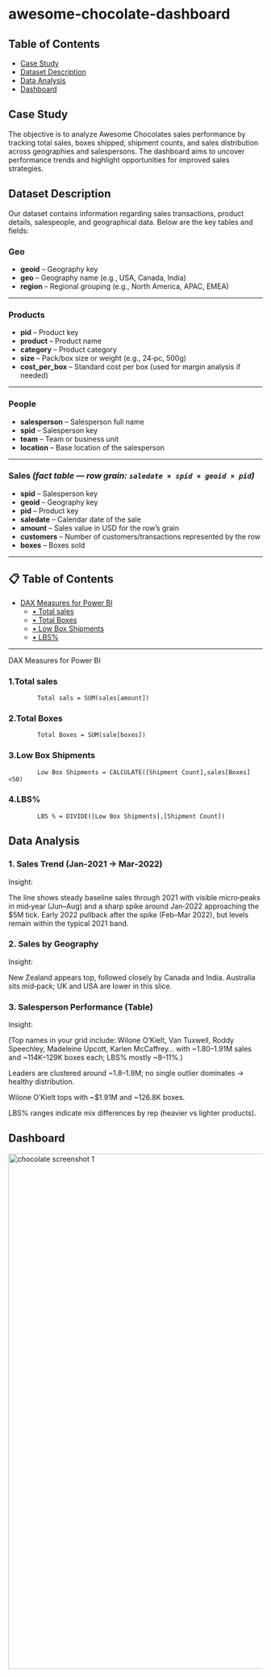# awesome-chocolate-dashboard

## Table of Contents

- [Case Study](#case-study)
- [Dataset Description](#dataset-description)
- [Data Analysis](#data-analysis)
- [Dashboard](#dashboard)

## Case Study
The objective is to analyze Awesome Chocolates sales performance by tracking total sales, boxes shipped, shipment counts, and sales distribution across geographies and salespersons. The dashboard aims to uncover performance trends and highlight opportunities for improved sales strategies.

## Dataset Description

Our dataset contains information regarding sales transactions, product details, salespeople, and geographical data. Below are the key tables and fields:

### **Geo**
- **geoid** – Geography key  
- **geo** – Geography name (e.g., USA, Canada, India)  
- **region** – Regional grouping (e.g., North America, APAC, EMEA)

---

### **Products**
- **pid** – Product key  
- **product** – Product name  
- **category** – Product category  
- **size** – Pack/box size or weight (e.g., 24‑pc, 500g)  
- **cost_per_box** – Standard cost per box (used for margin analysis if needed)

---

### **People**
- **salesperson** – Salesperson full name  
- **spid** – Salesperson key  
- **team** – Team or business unit  
- **location** – Base location of the salesperson

---

### **Sales** *(fact table — row grain: `saledate × spid × geoid × pid`)*
- **spid** – Salesperson key  
- **geoid** – Geography key  
- **pid** – Product key  
- **saledate** – Calendar date of the sale  
- **amount** – Sales value in USD for the row’s grain  
- **customers** – Number of customers/transactions represented by the row  
- **boxes** – Boxes sold
---




## 📋 Table of Contents
- [DAX Measures for Power BI](#dax-measures-for-power-bi)
  - [• Total sales](#•-total-sales)
  - [• Total Boxes](#•-total-boxes)
  - [• Low Box Shipments](#•-low-box-shipments)
  - [• LBS%](#•-LBS%)

---

DAX Measures for Power BI
### 1.Total sales
            Total sals = SUM(sales[amount])
### 2.Total Boxes
            Total Boxes = SUM(sale[boxes])
### 3.Low Box Shipments
            Low Box Shipments = CALCULATE([Shipment Count],sales[Boxes] <50)
### 4.LBS%
            LBS % = DIVIDE([Low Box Shipments],[Shipment Count])
            
            
            






## Data Analysis
### 1.   Sales Trend (Jan‑2021 → Mar‑2022)
Insight:

The line shows steady baseline sales through 2021 with visible micro‑peaks in mid‑year (Jun–Aug) and a sharp spike around Jan‑2022 approaching the $5M tick.
Early 2022 pullback after the spike (Feb–Mar 2022), but levels remain within the typical 2021 band.
### 2.  Sales by Geography
Insight:

New Zealand appears top, followed closely by Canada and India.
Australia sits mid‑pack; UK and USA are lower in this slice.

### 3.  Salesperson Performance (Table)
Insight:

(Top names in your grid include: Wilone O’Kielt, Van Tuxwell, Roddy Speechley, Madeleine Upcott, Karlen McCaffrey… with ~$1.80–$1.91M sales and ~114K–129K boxes each; LBS% mostly ~8–11%.)

Leaders are clustered around ~$1.8–$1.9M; no single outlier dominates → healthy distribution.

Wilone O’Kielt tops with ~$1.91M and ~126.8K boxes.

LBS% ranges indicate mix differences by rep (heavier vs lighter products).

## Dashboard


<img width="1920" height="1019" alt="chocolate screenshot 1" src="https://github.com/user-attachments/assets/d44df9cd-85fe-4ba4-8fa1-c42334486775" />
